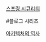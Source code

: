 [스프링 시큐리티](https://catsbi.oopy.io/c0a4f395-24b2-44e5-8eeb-275d19e2a536)


#블로그 시리즈

[아키텍처의 역사](https://herbertograca.com/tag/software-architecture/page/5/)
